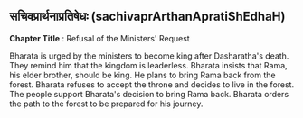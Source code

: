 ## सचिवप्रार्थनाप्रतिषेधः (sachivaprArthanApratiShEdhaH)
**Chapter Title** : Refusal of the Ministers' Request

Bharata is urged by the ministers to become king after Dasharatha's death. They remind him that the kingdom is leaderless. Bharata insists that Rama, his elder brother, should be king. He plans to bring Rama back from the forest. Bharata refuses to accept the throne and decides to live in the forest. The people support Bharata's decision to bring Rama back. Bharata orders the path to the forest to be prepared for his journey.